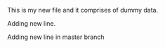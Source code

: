 This is my new file and it comprises of dummy data.

Adding new line.

Adding new line in master branch
